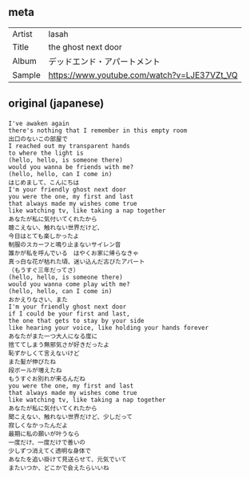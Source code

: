 ## meta

|        |                                             |
| ------ | ------------------------------------------- |
| Artist | lasah                                       |
| Title  | the ghost next door                         |
| Album  | デッドエンド・アパートメント                |
| Sample | https://www.youtube.com/watch?v=LJE37VZt_VQ |

## original (japanese)

```
I've awaken again　
there's nothing that I remember in this empty room
出口のないこの部屋で
I reached out my transparent hands
to where the light is
(hello, hello, is someone there)
would you wanna be friends with me?
(hello, hello, can I come in)
はじめまして、こんにちは
I'm your friendly ghost next door
you were the one, my first and last
that always made my wishes come true
like watching tv, like taking a nap together
あなたが私に気付いてくれたから
聴こえない、触れない世界だけど、
今日はとても楽しかったよ
制服のスカーフと鳴り止まないサイレン音
誰かが私を呼んでいる　はやくお家に帰らなきゃ
真っ白な花が枯れた頃、迷い込んだ古びたアパート
（もうすぐ三年だってさ）
(hello, hello, is someone there)
would you wanna come play with me?
(hello, hello, can I come in)
おかえりなさい、また
I'm your friendly ghost next door
if I could be your first and last,
the one that gets to stay by your side
like hearing your voice, like holding your hands forever
あなたがまた一つ大人になる度に
捨ててしまう無邪気さが好きだったよ
恥ずかしくて言えないけど
また髪が伸びたね
段ボールが増えたね
もうすぐお別れが来るんだね
you were the one, my first and last
that always made my wishes come true
like watching tv, like taking a nap together
あなたが私に気付いてくれたから
聞こえない、触れない世界だけど、少しだって
寂しくなかったんだよ
最期に私の願いが叶うなら
一度だけ、一度だけで善いの
少しずつ消えてく透明な身体で
あなたを追い掛けて見送らせて、元気でいて
またいつか、どこかで会えたらいいね
```